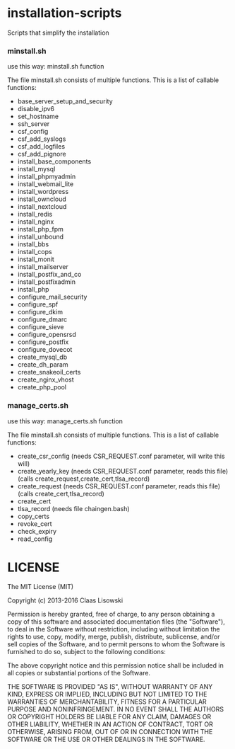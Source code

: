 # installation-scripts
Scripts that simplify the installation

### minstall.sh
use this way: minstall.sh function

The file minstall.sh consists of multiple functions. 
This is a list of callable functions:
- base_server_setup_and_security
- disable_ipv6
- set_hostname
- ssh_server
- csf_config
- csf_add_syslogs
- csf_add_logfiles
- csf_add_pignore
- install_base_components
- install_mysql
- install_phpmyadmin
- install_webmail_lite
- install_wordpress
- install_owncloud
- install_nextcloud
- install_redis
- install_nginx
- install_php_fpm
- install_unbound
- install_bbs
- install_cops
- install_monit
- install_mailserver
- install_postfix_and_co
- install_postfixadmin
- install_php
- configure_mail_security
- configure_spf
- configure_dkim
- configure_dmarc
- configure_sieve
- configure_opensrsd
- configure_postfix
- configure_dovecot
- create_mysql_db
- create_dh_param
- create_snakeoil_certs
- create_nginx_vhost
- create_php_pool

### manage_certs.sh
use this way: manage_certs.sh function

The file minstall.sh consists of multiple functions. 
This is a list of callable functions:
- create_csr_config (needs CSR_REQUEST.conf parameter, will write this will)
- create_yearly_key (needs CSR_REQUEST.conf parameter, reads this file)
                    (calls create_request,create_cert,tlsa_record)
- create_request (needs CSR_REQUEST.conf parameter, reads this file)
              	 (calls create_cert,tlsa_record)
- create_cert
- tlsa_record (needs file chaingen.bash)
- copy_certs
- revoke_cert
- check_expiry
- read_config


# LICENSE

The MIT License (MIT)

Copyright (c) 2013-2016 Claas Lisowski

Permission is hereby granted, free of charge, to any person obtaining a copy
of this software and associated documentation files (the "Software"), to deal
in the Software without restriction, including without limitation the rights
to use, copy, modify, merge, publish, distribute, sublicense, and/or sell
copies of the Software, and to permit persons to whom the Software is
furnished to do so, subject to the following conditions:

The above copyright notice and this permission notice shall be included in
all copies or substantial portions of the Software.

THE SOFTWARE IS PROVIDED "AS IS", WITHOUT WARRANTY OF ANY KIND, EXPRESS OR
IMPLIED, INCLUDING BUT NOT LIMITED TO THE WARRANTIES OF MERCHANTABILITY,
FITNESS FOR A PARTICULAR PURPOSE AND NONINFRINGEMENT. IN NO EVENT SHALL THE
AUTHORS OR COPYRIGHT HOLDERS BE LIABLE FOR ANY CLAIM, DAMAGES OR OTHER
LIABILITY, WHETHER IN AN ACTION OF CONTRACT, TORT OR OTHERWISE, ARISING FROM,
OUT OF OR IN CONNECTION WITH THE SOFTWARE OR THE USE OR OTHER DEALINGS IN
THE SOFTWARE.
